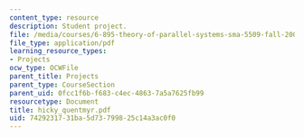 ```yaml
---
content_type: resource
description: Student project.
file: /media/courses/6-895-theory-of-parallel-systems-sma-5509-fall-2003/7429231731ba5d73799825c14a3ac0f0_hicky_quentmyr.pdf
file_type: application/pdf
learning_resource_types:
- Projects
ocw_type: OCWFile
parent_title: Projects
parent_type: CourseSection
parent_uid: 0fcc1f6b-f683-c4ec-4863-7a5a7625fb99
resourcetype: Document
title: hicky_quentmyr.pdf
uid: 74292317-31ba-5d73-7998-25c14a3ac0f0
---
```

